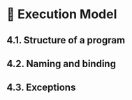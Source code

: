 # 🔷 Execution Model

## 4.1. Structure of a program

## 4.2. Naming and binding

## 4.3. Exceptions
